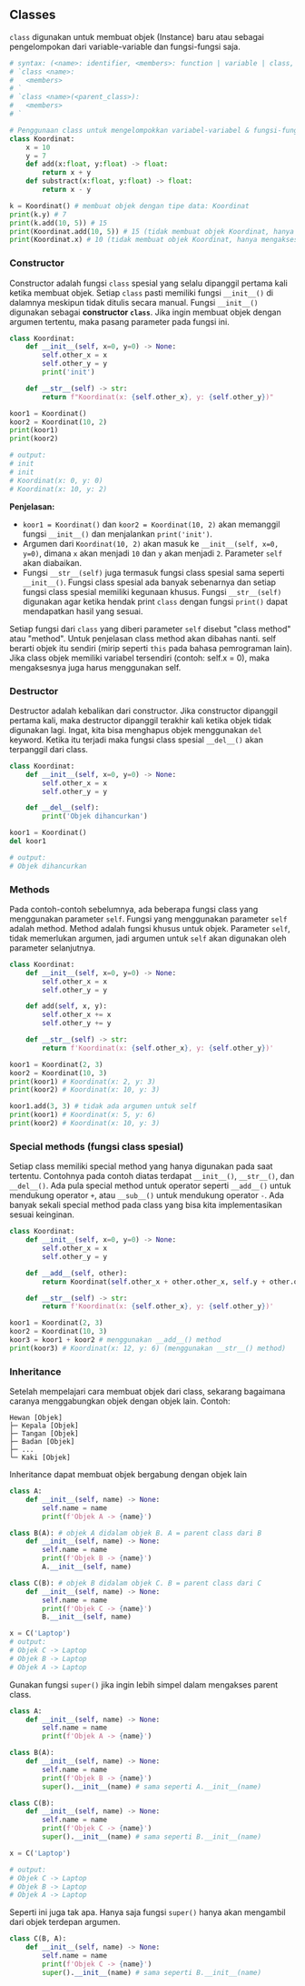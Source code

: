 ## Classes

`class` digunakan untuk membuat objek (Instance) baru atau sebagai pengelompokan dari variable-variable dan fungsi-fungsi saja.

```python
# syntax: (<name>: identifier, <members>: function | variable | class, <parent_class>: class)
# `class <name>:
#   <members>
# `
# `class <name>(<parent_class>):
#   <members>
# `
```

```python
# Penggunaan class untuk mengelompokkan variabel-variabel & fungsi-fungsi & class-class
class Koordinat:
    x = 10
    y = 7
    def add(x:float, y:float) -> float:
        return x + y
    def substract(x:float, y:float) -> float:
        return x - y

k = Koordinat() # membuat objek dengan tipe data: Koordinat
print(k.y) # 7
print(k.add(10, 5)) # 15
print(Koordinat.add(10, 5)) # 15 (tidak membuat objek Koordinat, hanya mengakses fungsi)
print(Koordinat.x) # 10 (tidak membuat objek Koordinat, hanya mengakses variabel)
```

### Constructor

Constructor adalah fungsi `class` spesial yang selalu dipanggil pertama kali ketika membuat objek. Setiap `class` pasti memiliki fungsi `__init__()` di dalamnya meskipun tidak ditulis secara manual. Fungsi `__init__()` digunakan sebagai **constructor `class`**. Jika ingin membuat objek dengan argumen tertentu, maka pasang parameter pada fungsi ini.

```python
class Koordinat:
    def __init__(self, x=0, y=0) -> None:
        self.other_x = x
        self.other_y = y
        print('init')

    def __str__(self) -> str:
        return f"Koordinat(x: {self.other_x}, y: {self.other_y})"

koor1 = Koordinat()
koor2 = Koordinat(10, 2)
print(koor1)
print(koor2)

# output:
# init
# init
# Koordinat(x: 0, y: 0)
# Koordinat(x: 10, y: 2)
```

**Penjelasan:**

- `koor1 = Koordinat()` dan `koor2 = Koordinat(10, 2)` akan memanggil fungsi `__init__()` dan menjalankan `print('init')`.
- Argumen dari `Koordinat(10, 2)` akan masuk ke `__init__(self, x=0, y=0)`, dimana `x` akan menjadi `10` dan `y` akan menjadi `2`. Parameter `self` akan diabaikan.
- Fungsi `__str__(self)` juga termasuk fungsi class spesial sama seperti `__init__()`. Fungsi class spesial ada banyak sebenarnya dan setiap fungsi class spesial memiliki kegunaan khusus. Fungsi `__str__(self)` digunakan agar ketika hendak print `class` dengan fungsi `print()` dapat mendapatkan hasil yang sesuai.

Setiap fungsi dari `class` yang diberi parameter `self` disebut "class method" atau "method". Untuk penjelasan class method akan dibahas nanti. self berarti objek itu sendiri (mirip seperti `this` pada bahasa pemrograman lain). Jika class objek memiliki variabel tersendiri (contoh: self.x = 0), maka mengaksesnya juga harus menggunakan self.

### Destructor

Destructor adalah kebalikan dari constructor. Jika constructor dipanggil pertama kali, maka destructor dipanggil terakhir kali ketika objek tidak digunakan lagi. Ingat, kita bisa menghapus objek menggunakan `del` keyword. Ketika itu terjadi maka fungsi class spesial `__del__()` akan terpanggil dari class.

```python
class Koordinat:
    def __init__(self, x=0, y=0) -> None:
        self.other_x = x
        self.other_y = y

    def __del__(self):
        print('Objek dihancurkan')

koor1 = Koordinat()
del koor1

# output:
# Objek dihancurkan
```

### Methods

Pada contoh-contoh sebelumnya, ada beberapa fungsi class yang menggunakan parameter `self`. Fungsi yang menggunakan parameter `self` adalah method. Method adalah fungsi khusus untuk objek. Parameter `self`, tidak memerlukan argumen, jadi argumen untuk `self` akan digunakan oleh parameter selanjutnya.

```python
class Koordinat:
    def __init__(self, x=0, y=0) -> None:
        self.other_x = x
        self.other_y = y

    def add(self, x, y):
        self.other_x += x
        self.other_y += y

    def __str__(self) -> str:
        return f'Koordinat(x: {self.other_x}, y: {self.other_y})'

koor1 = Koordinat(2, 3)
koor2 = Koordinat(10, 3)
print(koor1) # Koordinat(x: 2, y: 3)
print(koor2) # Koordinat(x: 10, y: 3)

koor1.add(3, 3) # tidak ada argumen untuk self
print(koor1) # Koordinat(x: 5, y: 6)
print(koor2) # Koordinat(x: 10, y: 3)
```

### Special methods (fungsi class spesial)

Setiap class memiliki special method yang hanya digunakan pada saat tertentu. Contohnya pada contoh diatas terdapat `__init__()`, `__str__()`, dan `__del__()`. Ada pula special method untuk operator seperti `__add__()` untuk mendukung operator `+`, atau `__sub__()` untuk mendukung operator `-`. Ada banyak sekali special method pada class yang bisa kita implementasikan sesuai keinginan.

```python
class Koordinat:
    def __init__(self, x=0, y=0) -> None:
        self.other_x = x
        self.other_y = y

    def __add__(self, other):
        return Koordinat(self.other_x + other.other_x, self.y + other.other_y)

    def __str__(self) -> str:
        return f'Koordinat(x: {self.other_x}, y: {self.other_y})'

koor1 = Koordinat(2, 3)
koor2 = Koordinat(10, 3)
koor3 = koor1 + koor2 # menggunakan __add__() method
print(koor3) # Koordinat(x: 12, y: 6) (menggunakan __str__() method)
```

### Inheritance

Setelah mempelajari cara membuat objek dari class, sekarang bagaimana caranya menggabungkan objek dengan objek lain. Contoh:

```
Hewan [Objek]
├─ Kepala [Objek]
├─ Tangan [Objek]
├─ Badan [Objek]
├─ ...
└─ Kaki [Objek]
```

Inheritance dapat membuat objek bergabung dengan objek lain

```python
class A:
    def __init__(self, name) -> None:
        self.name = name
        print(f'Objek A -> {name}')

class B(A): # objek A didalam objek B. A = parent class dari B
    def __init__(self, name) -> None:
        self.name = name
        print(f'Objek B -> {name}')
        A.__init__(self, name)

class C(B): # objek B didalam objek C. B = parent class dari C
    def __init__(self, name) -> None:
        self.name = name
        print(f'Objek C -> {name}')
        B.__init__(self, name)

x = C('Laptop')
# output:
# Objek C -> Laptop
# Objek B -> Laptop
# Objek A -> Laptop
```

Gunakan fungsi `super()` jika ingin lebih simpel dalam mengakses parent class.

```python
class A:
    def __init__(self, name) -> None:
        self.name = name
        print(f'Objek A -> {name}')

class B(A):
    def __init__(self, name) -> None:
        self.name = name
        print(f'Objek B -> {name}')
        super().__init__(name) # sama seperti A.__init__(name)

class C(B):
    def __init__(self, name) -> None:
        self.name = name
        print(f'Objek C -> {name}')
        super().__init__(name) # sama seperti B.__init__(name)

x = C('Laptop')

# output:
# Objek C -> Laptop
# Objek B -> Laptop
# Objek A -> Laptop
```

Seperti ini juga tak apa. Hanya saja fungsi `super()` hanya akan mengambil dari objek terdepan argumen.

```python
class C(B, A):
    def __init__(self, name) -> None:
        self.name = name
        print(f'Objek C -> {name}')
        super().__init__(name) # sama seperti B.__init__(name)
```